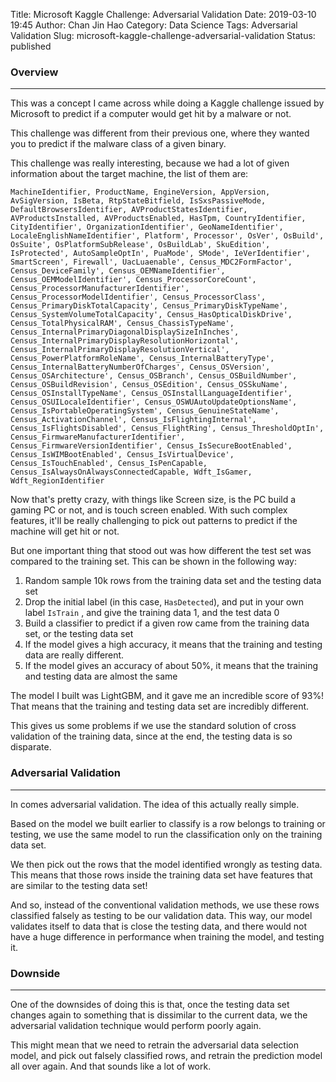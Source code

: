 Title: Microsoft Kaggle Challenge: Adversarial Validation
Date: 2019-03-10 19:45
Author: Chan Jin Hao
Category: Data Science
Tags: Adversarial Validation
Slug: microsoft-kaggle-challenge-adversarial-validation
Status: published

<!-- wp:heading {"level":3} -->

### Overview





------------------------------------------------------------------------






This was a concept I came across while doing a Kaggle challenge issued by Microsoft to predict if a computer would get hit by a malware or not.





This challenge was different from their previous one, where they wanted you to predict if the malware class of a given binary.





This challenge was really interesting, because we had a lot of given information about the target machine, the list of them are:





`MachineIdentifier, ProductName, EngineVersion, AppVersion, AvSigVersion, IsBeta, RtpStateBitfield, IsSxsPassiveMode, DefaultBrowsersIdentifier, AVProductStatesIdentifier, AVProductsInstalled, AVProductsEnabled, HasTpm, CountryIdentifier, CityIdentifier', OrganizationIdentifier', GeoNameIdentifier', LocaleEnglishNameIdentifier', Platform', Processor', OsVer', OsBuild', OsSuite', OsPlatformSubRelease', OsBuildLab', SkuEdition', IsProtected', AutoSampleOptIn', PuaMode', SMode', IeVerIdentifier', SmartScreen', Firewall', UacLuaenable', Census_MDC2FormFactor', Census_DeviceFamily', Census_OEMNameIdentifier', Census_OEMModelIdentifier', Census_ProcessorCoreCount', Census_ProcessorManufacturerIdentifier', Census_ProcessorModelIdentifier', Census_ProcessorClass', Census_PrimaryDiskTotalCapacity', Census_PrimaryDiskTypeName', Census_SystemVolumeTotalCapacity', Census_HasOpticalDiskDrive', Census_TotalPhysicalRAM', Census_ChassisTypeName', Census_InternalPrimaryDiagonalDisplaySizeInInches', Census_InternalPrimaryDisplayResolutionHorizontal', Census_InternalPrimaryDisplayResolutionVertical', Census_PowerPlatformRoleName', Census_InternalBatteryType', Census_InternalBatteryNumberOfCharges', Census_OSVersion', Census_OSArchitecture', Census_OSBranch', Census_OSBuildNumber', Census_OSBuildRevision', Census_OSEdition', Census_OSSkuName', Census_OSInstallTypeName', Census_OSInstallLanguageIdentifier', Census_OSUILocaleIdentifier', Census_OSWUAutoUpdateOptionsName', Census_IsPortableOperatingSystem', Census_GenuineStateName', Census_ActivationChannel', Census_IsFlightingInternal', Census_IsFlightsDisabled', Census_FlightRing', Census_ThresholdOptIn', Census_FirmwareManufacturerIdentifier', Census_FirmwareVersionIdentifier', Census_IsSecureBootEnabled', Census_IsWIMBootEnabled', Census_IsVirtualDevice', Census_IsTouchEnabled', Census_IsPenCapable, Census_IsAlwaysOnAlwaysConnectedCapable, Wdft_IsGamer, Wdft_RegionIdentifier`





Now that's pretty crazy, with things like Screen size, is the PC build a gaming PC or not, and is touch screen enabled. With such complex features, it'll be really challenging to pick out patterns to predict if the machine will get hit or not.





But one important thing that stood out was how different the test set was compared to the training set. This can be shown in the following way:



<!-- wp:list {"ordered":true} -->

1.  Random sample 10k rows from the training data set and the testing data set
2.  Drop the initial label (in this case, `HasDetected`), and put in your own label `IsTrain` , and give the training data 1, and the test data 0
3.  Build a classifier to predict if a given row came from the training data set, or the testing data set
4.  If the model gives a high accuracy, it means that the training and testing data are really different.
5.  If the model gives an accuracy of about 50%, it means that the training and testing data are almost the same





The model I built was LightGBM, and it gave me an incredible score of 93%! That means that the training and testing data set are incredibly different.





This gives us some problems if we use the standard solution of cross validation of the training data, since at the end, the testing data is so disparate.



<!-- wp:heading {"level":3} -->

### Adversarial Validation





------------------------------------------------------------------------






In comes adversarial validation. The idea of this actually really simple.





Based on the model we built earlier to classify is a row belongs to training or testing, we use the same model to run the classification only on the training data set.





We then pick out the rows that the model identified wrongly as testing data. This means that those rows inside the training data set have features that are similar to the testing data set!





And so, instead of the conventional validation methods, we use these rows classified falsely as testing to be our validation data. This way, our model validates itself to data that is close the testing data, and there would not have a huge difference in performance when training the model, and testing it.



<!-- wp:heading {"level":3} -->

### Downside





------------------------------------------------------------------------






One of the downsides of doing this is that, once the testing data set changes again to something that is dissimilar to the current data, we the adversarial validation technique would perform poorly again.





This might mean that we need to retrain the adversarial data selection model, and pick out falsely classified rows, and retrain the prediction model all over again. And that sounds like a lot of work.


